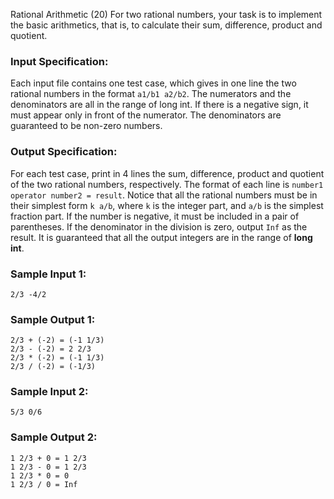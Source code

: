 Rational Arithmetic (20)
For two rational numbers, your task is to implement the basic arithmetics,
that is, to calculate their sum, difference, product and quotient.

### Input Specification:

Each input file contains one test case, which gives in one line the two
rational numbers in the format `a1/b1 a2/b2`. The numerators and the
denominators are all in the range of long int. If there is a negative sign, it
must appear only in front of the numerator. The denominators are guaranteed to
be non-zero numbers.

### Output Specification:

For each test case, print in 4 lines the sum, difference, product and quotient
of the two rational numbers, respectively. The format of each line is `number1
operator number2 = result`. Notice that all the rational numbers must be in
their simplest form `k a/b`, where `k` is the integer part, and `a/b` is the
simplest fraction part. If the number is negative, it must be included in a
pair of parentheses. If the denominator in the division is zero, output `Inf`
as the result. It is guaranteed that all the output integers are in the range
of **long int**.

### Sample Input 1:

    
    
    2/3 -4/2
    

### Sample Output 1:

    
    
    2/3 + (-2) = (-1 1/3)
    2/3 - (-2) = 2 2/3
    2/3 * (-2) = (-1 1/3)
    2/3 / (-2) = (-1/3)
    

### Sample Input 2:

    
    
    5/3 0/6
    

### Sample Output 2:

    
    
    1 2/3 + 0 = 1 2/3
    1 2/3 - 0 = 1 2/3
    1 2/3 * 0 = 0
    1 2/3 / 0 = Inf
    

